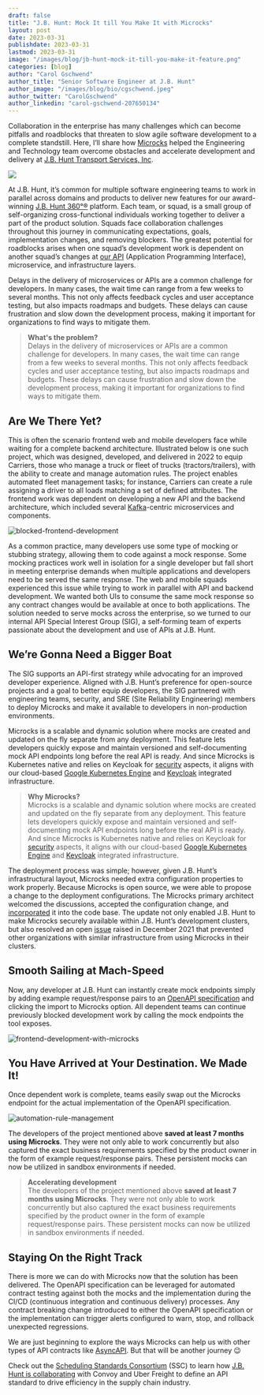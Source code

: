 ```yaml
---
draft: false
title: "J.B. Hunt: Mock It till You Make It with Microcks"
layout: post
date: 2023-03-31
publishdate: 2023-03-31
lastmod: 2023-03-31
image: "/images/blog/jb-hunt-mock-it-till-you-make-it-feature.png"
categories: [blog]
author: "Carol Gschwend"
author_title: "Senior Software Engineer at J.B. Hunt"
author_image: "/images/blog/bio/cgschwend.jpeg"
author_twitter: "CarolGschwend"
author_linkedin: "carol-gschwend-207650134"
---
```


Collaboration in the enterprise has many challenges which can become pitfalls and roadblocks that threaten to slow agile software development to a complete standstill. Here, I’ll share how [Microcks](https://microcks.io) helped the Engineering and Technology team overcome obstacles and accelerate development and delivery at [J.B. Hunt Transport Services, Inc](https://www.jbhunt.com/).

![](/images/blog/jb-hunt-mock-it-till-you-make-it-feature.png)

At J.B. Hunt, it’s common for multiple software engineering teams to work in parallel across domains and products to deliver new features for our award-winning [J.B. Hunt 360°®](https://www.jbhunt.com/our-technology/j-b-hunt-360) platform. Each team, or squad, is a small group of self-organizing cross-functional individuals working together to deliver a part of the product solution. Squads face collaboration challenges throughout this journey in communicating expectations, goals, implementation changes, and removing blockers. The greatest potential for roadblocks arises when one squad’s development work is dependent on another squad’s changes at [our API](https://developer.jbhunt.com/connect-360) (Application Programming Interface), microservice, and infrastructure layers.

Delays in the delivery of microservices or APIs are a common challenge for developers. In many cases, the wait time can range from a few weeks to several months. This not only affects feedback cycles and user acceptance testing, but also impacts roadmaps and budgets. These delays can cause frustration and slow down the development process, making it important for organizations to find ways to mitigate them.

> **What's the problem?**  
> Delays in the delivery of microservices or APIs are a common challenge for developers. In many cases, the wait time can range from a few weeks to several months. This not only affects feedback cycles and user acceptance testing, but also impacts roadmaps and budgets. These delays can cause frustration and slow down the development process, making it important for organizations to find ways to mitigate them.

## Are We There Yet?

This is often the scenario frontend web and mobile developers face while waiting for a complete backend architecture. Illustrated below is one such project, which was designed, developed, and delivered in 2022 to equip Carriers, those who manage a truck or fleet of trucks (tractors/trailers), with the ability to create and manage automation rules. The project enables automated fleet management tasks; for instance, Carriers can create a rule assigning a driver to all loads matching a set of defined attributes. The frontend work was dependent on developing a new API and the backend architecture, which included several [Kafka](https://kafka.apache.org)-centric microservices and components.

![blocked-frontend-development](/images/blog/jb-hunt-mock-it-image-01.png)

As a common practice, many developers use some type of mocking or stubbing strategy, allowing them to code against a mock response. Some mocking practices work well in isolation for a single developer but fall short in meeting enterprise demands when multiple applications and developers need to be served the same response. The web and mobile squads experienced this issue while trying to work in parallel with API and backend development. We wanted both UIs to consume the same mock response so any contract changes would be available at once to both applications. The solution needed to serve mocks across the enterprise, so we turned to our internal API Special Interest Group (SIG), a self-forming team of experts passionate about the development and use of APIs at J.B. Hunt.

## We’re Gonna Need a Bigger Boat

The SIG supports an API-first strategy while advocating for an improved developer experience. Aligned with J.B. Hunt’s preference for open-source projects and a goal to better equip developers, the SIG partnered with engineering teams, security, and SRE (Site Reliability Engineering) members to deploy Microcks and make it available to developers in non-production environments.

Microcks is a scalable and dynamic solution where mocks are created and updated on the fly separate from any deployment. This feature lets developers quickly expose and maintain versioned and self-documenting mock API endpoints long before the real API is ready. And since Microcks is Kubernetes native and relies on Keycloak for [security](https://microcks.io/documentation/administrating/users/) aspects, it aligns with our cloud-based [Google Kubernetes Engine](https://cloud.google.com/customers/jb-hunt) and [Keycloak](https://www.keycloak.org/) integrated infrastructure.

> **Why Microcks?**  
> Microcks is a scalable and dynamic solution where mocks are created and updated on the fly separate from any deployment. This feature lets developers quickly expose and maintain versioned and self-documenting mock API endpoints long before the real API is ready. And since Microcks is Kubernetes native and relies on Keycloak for [security](https://microcks.io/documentation/administrating/users/) aspects, it aligns with our cloud-based [Google Kubernetes Engine](https://cloud.google.com/customers/jb-hunt) and [Keycloak](https://www.keycloak.org/) integrated infrastructure.

The deployment process was simple; however, given J.B. Hunt’s infrastructural layout, Microcks needed extra configuration properties to work properly. Because Microcks is open source, we were able to propose a change to the deployment configurations. The Microcks primary architect welcomed the discussions, accepted the configuration change, and [incorporated](https://github.com/microcks/microcks/pull/671) it into the code base. The update not only enabled J.B. Hunt to make Microcks securely available within J.B. Hunt’s development clusters, but also resolved an open [issue](https://github.com/microcks/microcks/issues/528) raised in December 2021 that prevented other organizations with similar infrastructure from using Microcks in their clusters. 

## Smooth Sailing at Mach-Speed

Now, any developer at J.B. Hunt can instantly create mock endpoints simply by adding example request/response pairs to an [OpenAPI specification](https://spec.openapis.org/) and clicking the import to Microcks option. All dependent teams can continue previously blocked development work by calling the mock endpoints the tool exposes.

![frontend-development-with-microcks](/images/blog/jb-hunt-mock-it-image-02.png)

## You Have Arrived at Your Destination. We Made It!

Once dependent work is complete, teams easily swap out the Microcks endpoint for the actual implementation of the OpenAPI specification.

![automation-rule-management](/images/blog/jb-hunt-mock-it-image-03.png)

The developers of the project mentioned above **saved at least 7 months using Microcks**. They were not only able to work concurrently but also captured the exact business requirements specified by the product owner in the form of example request/response pairs. These persistent mocks can now be utilized in sandbox environments if needed.

> **Accelerating development**  
> The developers of the project mentioned above **saved at least 7 months using Microcks**. They were not only able to work concurrently but also captured the exact business requirements specified by the product owner in the form of example request/response pairs. These persistent mocks can now be utilized in sandbox environments if needed.

## Staying On the Right Track

There is more we can do with Microcks now that the solution has been delivered. The OpenAPI specification can be leveraged for automated contract testing against both the mocks and the implementation during the CI/CD (continuous integration and continuous delivery) processes. Any contract breaking change introduced to either the OpenAPI specification or the implementation can trigger alerts configured to warn, stop, and rollback unexpected regressions. 

We are just beginning to explore the ways Microcks can help us with other types of API contracts like [AsyncAPI](https://www.asyncapi.com). But that will be another journey 😉

Check out the [Scheduling Standards Consortium](https://www.freightapis.org/) (SSC) to learn how [J.B. Hunt is collaborating](https://www.jbhunt.com/our-company/newsroom/2022/12/convoy-jb-hunt-uber-freight-join-forces-api-standards-across-freight-shipments) with Convoy and Uber Freight to define an API standard to drive efficiency
in the supply chain industry.
